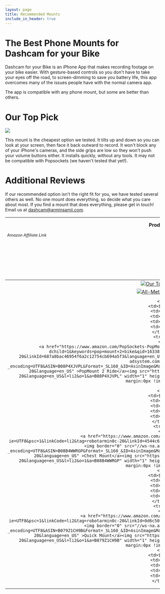 ```yaml
---
layout: page
title: Recommended Mounts
include_in_header: true
---
```


# The Best Phone Mounts for Dashcam for your Bike
Dashcam for your Bike is an iPhone App that makes recording footage on your bike easier.
With gesture-based controls so you don't have to take your eyes off the road, to screen-dimming to save you battery life, this app overcomes many of the issues people have with the normal camera app.

The app is compatible with any phone mount, but some are better than others.

# Our Top Pick

<a href="https://www.amazon.com/visnfa-Adjustable-Universal-Accessories-Smartphones/dp/B08TWMZFR8/ref=as_li_ss_il?pd_rd_w=kzQ1l&pf_rd_p=eb19c5b7-e15e-4646-8a38-bda700402de6&pf_rd_r=6EYMBHBWZVW24GQWWEYY&pd_rd_r=5118b3e4-0d36-416a-8c41-8a02c7c0418a&pd_rd_wg=iuvZV&pd_rd_i=B08TWMZFR8&psc=1&linkCode=li3&tag=robotarmin0c-20&linkId=7344cf273e315a2a4bd545f0cb0e3057&language=en_US" target="_blank"><img border="0" src="//ws-na.amazon-adsystem.com/widgets/q?_encoding=UTF8&ASIN=B08TWMZFR8&Format=_SL250_&ID=AsinImage&MarketPlace=US&ServiceVersion=20070822&WS=1&tag=robotarmin0c-20&language=en_US" ></a><img src="https://ir-na.amazon-adsystem.com/e/ir?t=robotarmin0c-20&language=en_US&l=li3&o=1&a=B08TWMZFR8" width="1" height="1" border="0" alt="" style="border:none !important; margin:0px !important;" />

This mount is the cheapest option we tested.
It tilts up and down so you can look at your screen, then face it back outward to record.
It won't block any of your iPhone's cameras, and the side grips are low so they won't push your volume buttons either.
It installs quickly, without any tools.
It may not be compatible with Popsockets (we haven't tested that yet!).

# Additional Reviews

If our recommended option isn't the right fit for you, we have tested several others as well.
No one mount does everything, so decide what you care about most.
If you find a mount that does everything, please get in touch! Email us at dashcam@arminsamii.com.

<table style="text-align:center">
    <colgroup>
    <col width="25%" />
    <col width="15%" />
    <col width="15%" />
    <col width="15%" />
    <col width="15%" />
    <col width="15%" />
    </colgroup>
  <thead>
    <tr class="header">
        <th>Product</th>
        <th>Cost</th>
        <th>Tilts</th>
        <th>Strap-free</th>
        <th>Slip-free</th>
        <th>Popsocket?</th>
    </tr>
    <tr style="text-align: left; font-size: .8em; font-style: italic; vertical-align: top">
        <td>Amazon Affiliate Link</td>
        <td>Approximate cost, as of October 2020</td>
        <td>Swivels to let you look at your phone, then face it forward again</td>
        <td>Straps can partially block the camera</td>
        <td>If it slips, it might accidentally push the volume down button</td>
        <td>Is it compatible with a Popsocket?</td>
    </tr>
  </thead>
  <tbody>
    <tr>
        <td>
            <a href="https://www.amazon.com/gp/product/B079Z1CH9B/ref=as_li_ss_il?ie=UTF8&psc=1&linkCode=li2&tag=robotarmin0c-20&linkId=0d6c505ada2eb40ca9dfab1d2ce5417a&language=en_US" target="_blank"><img border="0" src="//ws-na.amazon-adsystem.com/widgets/q?_encoding=UTF8&ASIN=B079Z1CH9B&Format=_SL160_&ID=AsinImage&MarketPlace=US&ServiceVersion=20070822&WS=1&tag=robotarmin0c-20&language=en_US" >Our Top Pick</a><img src="https://ir-na.amazon-adsystem.com/e/ir?t=robotarmin0c-20&language=en_US&l=li2&o=1&a=B079Z1CH9B" width="1" height="1" border="0" alt="" style="border:none !important; margin:0px !important;" />
        </td>
        <td>$13</td>
        <td>✅</td>
        <td>✅</td>
        <td>✅</td>
        <td>❌</td>
    </tr>
    <tr>
        <td>
            <a href="https://www.amazon.com/GUB-Motorcycle-Aluminum-Rotation-Adjustable/dp/B07GKT8FBZ/ref=as_li_ss_il?_encoding=UTF8&pd_rd_w=WExxg&pf_rd_p=8b894231-4b84-44da-9446-c27cf0e8abc2&pf_rd_r=7S1SWGQFBXTEPWW6EA5G&pd_rd_r=138ae756-baa5-4b60-8632-c877df877f25&pd_rd_wg=ay0Gv&ref_=nav_youraccount_switchacct&linkCode=li2&tag=robotarmin0c-20&linkId=5b70f71a6ec74f1b2eb5f659cf6b5e1d&language=en_US" target="_blank"><img border="0" src="//ws-na.amazon-adsystem.com/widgets/q?_encoding=UTF8&ASIN=B07GKT8FBZ&Format=_SL160_&ID=AsinImage&MarketPlace=US&ServiceVersion=20070822&WS=1&tag=robotarmin0c-20&language=en_US" >All-Metal Mount</a><img src="https://ir-na.amazon-adsystem.com/e/ir?t=robotarmin0c-20&language=en_US&l=li2&o=1&a=B07GKT8FBZ" width="1" height="1" border="0" alt="" style="border:none !important; margin:0px !important;" />
            
        </td>
        <td>$20</td>
        <td>❌</td>
        <td>✅</td>
        <td>✅</td>
        <td>❌</td>
    </tr>
    <tr>
        <td>
            <a href="https://www.amazon.com/PopSockets-PopMount-Ride-Scooter-Bicycle/dp/B08P4XJVPL/ref=as_li_ss_il?dchild=1&keywords=pop+mount+2+bike&qid=1633807572&sr=8-1&linkCode=li2&tag=robotarmin0c-20&linkId=687a8bac46954f6a2c12754cb694a5f3&language=en_US" target="_blank"><img border="0" src="//ws-na.amazon-adsystem.com/widgets/q?_encoding=UTF8&ASIN=B08P4XJVPL&Format=_SL160_&ID=AsinImage&MarketPlace=US&ServiceVersion=20070822&WS=1&tag=robotarmin0c-20&language=en_US" >PopMount 2 Ride</a><img src="https://ir-na.amazon-adsystem.com/e/ir?t=robotarmin0c-20&language=en_US&l=li2&o=1&a=B08P4XJVPL" width="1" height="1" border="0" alt="" style="border:none !important; margin:0px !important;" />
            
        </td>
        <td>$30</td>
        <td>✅</td>
        <td>❌</td>
        <td>✅</td>
        <td>✅</td>
    </tr>
    <tr>
        <td>
            <a href="https://www.amazon.com/gp/product/B08B4WWRGP/ref=as_li_ss_il?ie=UTF8&psc=1&linkCode=li2&tag=robotarmin0c-20&linkId=4544c6f053d7b0f7926a6612be5e168f&language=en_US" target="_blank"><img border="0" src="//ws-na.amazon-adsystem.com/widgets/q?_encoding=UTF8&ASIN=B08B4WWRGP&Format=_SL160_&ID=AsinImage&MarketPlace=US&ServiceVersion=20070822&WS=1&tag=robotarmin0c-20&language=en_US" >Chest Mount</a><img src="https://ir-na.amazon-adsystem.com/e/ir?t=robotarmin0c-20&language=en_US&l=li2&o=1&a=B08B4WWRGP" width="1" height="1" border="0" alt="" style="border:none !important; margin:0px !important;" />
        </td>
        <td>$15</td>
        <td>❌</td>
        <td>✅</td>
        <td>✅</td>
        <td>✅</td>
    </tr>
    <tr>
        <td>
            <a href="https://www.amazon.com/gp/product/B079Z1CH9B/ref=as_li_ss_il?ie=UTF8&psc=1&linkCode=li2&tag=robotarmin0c-20&linkId=0d6c505ada2eb40ca9dfab1d2ce5417a&language=en_US" target="_blank"><img border="0" src="//ws-na.amazon-adsystem.com/widgets/q?_encoding=UTF8&ASIN=B079Z1CH9B&Format=_SL160_&ID=AsinImage&MarketPlace=US&ServiceVersion=20070822&WS=1&tag=robotarmin0c-20&language=en_US" >Quick Mount</a><img src="https://ir-na.amazon-adsystem.com/e/ir?t=robotarmin0c-20&language=en_US&l=li2&o=1&a=B079Z1CH9B" width="1" height="1" border="0" alt="" style="border:none !important; margin:0px !important;" />
        </td>
        <td>$15</td>
        <td>✅</td>
        <td>❌</td>
        <td>❌</td>
        <td>✅</td>
    </tr>
  </tbody>
</table>
